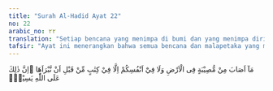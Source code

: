 ```yaml
---
title: "Surah Al-Hadid Ayat 22"
no: 22
arabic_no: ٢٢
translation: "Setiap bencana yang menimpa di bumi dan yang menimpa dirimu sendiri, semuanya telah tertulis dalam Kitab (Lauh Mahfuzh) sebelum Kami mewujudkannya. Sungguh, yang demikian itu mudah bagi Allah. "
tafsir: "Ayat ini menerangkan bahwa semua bencana dan malapetaka yang menimpa permukaan bumi, seperti gempa bumi, banjir dan bencana alam yang lain serta bencana yang menimpa manusia, seperti kecelakaan, penyakit dan sebagainya telah ditetapkan akan terjadi sebelumnya dan tertulis di Lauh Mahfudz, sebelum Allah menciptakan makhluk-Nya. Hal ini berarti tidak ada suatu pun yang terjadi di alam ini yang luput dari pengetahuan Allah dan tidak tertulis di Lauh Mahfudz. Menetapkan segala sesuatu yang akan terjadi itu adalah sangat mudah bagi Allah, karena Dia Maha Mengetahui segala sesuatu, baik yang telah ada maupun yang akan ada nanti, baik yang besar maupun yang kecil, yang tampak dan yang tidak tampak. Ayat ini merupakan peringatan sebagian kaum Muslimin yang masih percaya kepada tenung, suka meminta sesuatu kepada kuburan yang dianggap keramat, menanyakan sesuatu yang akan terjadi kepada dukun dan sebagainya. Hendaklah mereka hanya percaya kepada Allah saja, karena hanyalah Dia yang menentukan segala sesuatu. Mempercayai adanya kekuatan-kekuatan gaib, selain dari kekuasaan Allah termasuk memperserikatkan-Nya dengan makhluk ciptaan-Nya dan berarti tidak percaya kepada tauhid rububiyyah yang ada pada Allah. ("
---
```

مَآ اَصَابَ مِنْ مُّصِيْبَةٍ فِى الْاَرْضِ وَلَا فِيْٓ اَنْفُسِكُمْ اِلَّا فِيْ كِتٰبٍ مِّنْ قَبْلِ اَنْ نَّبْرَاَهَا ۗاِنَّ ذٰلِكَ عَلَى اللّٰهِ يَسِيْرٌۖ  